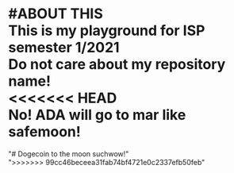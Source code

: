 #**ABOUT THIS**    
**This is my playground for ISP semester 1/2021**    
Do not care about my repository name!          
<<<<<<< HEAD     
No! ADA will go to mar like safemoon!        
=======     
"# Dogecoin to the moon suchwow!"     
">>>>>>> 99cc46beceea31fab74bf4721e0c2337efb50feb"     
